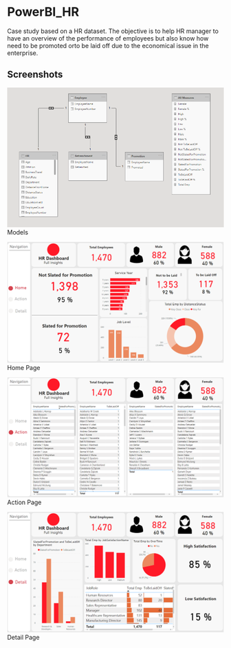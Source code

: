 # PowerBI_HR

Case study based on a HR dataset. The objective is to help HR manager to have an overview of the performance of employees but also know how need to be promoted orto be laid off due to the economical issue in the enterprise.

## Screenshots

![Models](/screenshots/Models.png)
Models

![Home](/screenshots/Homepage.png)
Home Page

![Action](/screenshots/Action.png)
Action Page

![Detail](/screenshots/Detail.png)
Detail Page
